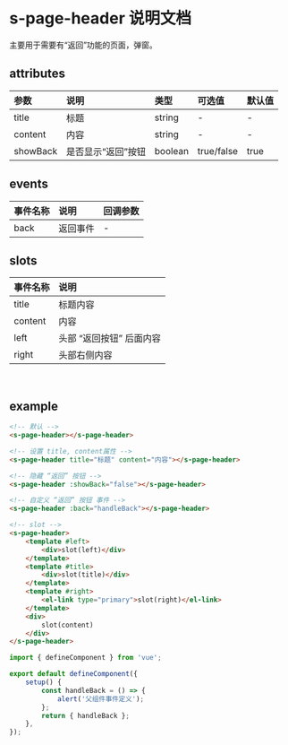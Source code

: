 # s-page-header 说明文档
主要用于需要有“返回”功能的页面，弹窗。

## attributes

| 参数	 | 说明 | 类型	 | 可选值 | 默认值 |
| :-----| :---- | :---- | :---- | :---- |
| title | 标题 | string |- |- |
| content | 内容 | string |- |- |
| showBack | 是否显示“返回”按钮 | boolean |true/false |true |

## events

| 事件名称	 | 说明 | 回调参数 |
| :-----| :---- | :---- |
| back | 返回事件 | - |

## slots

| 事件名称	 | 说明 
| :-----| :---- |
| title | 标题内容 |
| content | 内容 |
| left | 头部 “返回按钮” 后面内容 |
| right | 头部右侧内容 |
<br />

## example
```html
<!-- 默认 -->
<s-page-header></s-page-header>

<!-- 设置 title, content属性 -->
<s-page-header title="标题" content="内容"></s-page-header>

<!-- 隐藏 “返回” 按钮 -->
<s-page-header :showBack="false"></s-page-header>

<!-- 自定义 “返回” 按钮 事件 -->
<s-page-header :back="handleBack"></s-page-header>

<!-- slot -->
<s-page-header>
	<template #left>
		<div>slot(left)</div>
	</template>
	<template #title>
		<div>slot(title)</div>
	</template>
	<template #right>
		<el-link type="primary">slot(right)</el-link>
	</template>
	<div>
		slot(content)
	</div>
</s-page-header>
```
```javascript
import { defineComponent } from 'vue';

export default defineComponent({
	setup() {
		const handleBack = () => {
			alert('父组件事件定义');
		};
		return { handleBack };
	},
});
```
